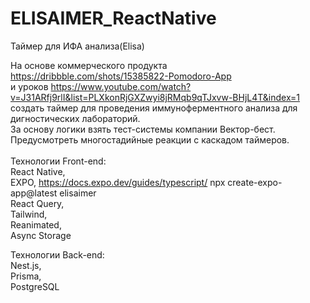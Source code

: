 # ELISAIMER_ReactNative
 Таймер для ИФА анализа(Elisa) 

На основе коммерческого продукта https://dribbble.com/shots/15385822-Pomodoro-App <br>
и уроков https://www.youtube.com/watch?v=J31ARfj9rlI&list=PLXkonRjGXZwyi8jRMqb9qTJxvw-BHjL4T&index=1 <br>
создать таймер для проведения иммуноферментного анализа для дигностических лабораторий. <br>
За основу логики взять тест-системы компании Вектор-бест.<br>
Предусмотреть многостадийные реакции с каскадом таймеров. <br>
<br>
Технологии Front-end: <br>
React Native, <br>
EXPO,  https://docs.expo.dev/guides/typescript/   npx create-expo-app@latest elisaimer <br>
React Query, <br>
Tailwind,<br>
Reanimated,<br>
Async Storage<br>

Технологии Back-end:<br>
Nest.js, <br>
Prisma, <br>
PostgreSQL<br>



